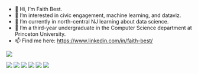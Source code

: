 - 👋 Hi, I’m Faith Best.
- 👀 I’m interested in civic engagement, machine learning, and dataviz.
- 🌱 I’m currently in north-central NJ learning about data science.
- 💞️ I’m a third-year undergraduate in the Computer Science department at Princeton University.
- 📫 Find me here: https://www.linkedin.com/in/faith-best/

<img align="center" src="https://github-readme-stats.vercel.app/api/top-langs/?username=ibringfaith&theme=shades-of-purple"/>

![](https://img.shields.io/badge/OS-Linux-informational?style=flat&logo=linux&logoColor=white&color=FFD464)
![](https://img.shields.io/badge/OS-Mac-informational?style=flat&logo=apple&logoColor=white&color=FFD464)
![](https://img.shields.io/badge/Shell-Bash-informational?style=flat&logo=gnu-bash&logoColor=white&color=FFD464)
![](https://img.shields.io/badge/Code-Python-informational?style=flat&logo=python&logoColor=white&color=FFD464)
![](https://img.shields.io/badge/Code-JavaScript-informational?style=flat&logo=javascript&logoColor=white&color=FFD464)
![](https://img.shields.io/badge/Code-HTML-informational?style=flat&logo=html5&logoColor=white&color=FFD464)




<!---
ibringfaith/ibringfaith is a ✨ special ✨ repository because its `README.md` (this file) appears on your GitHub profile.
You can click the Preview link to take a look at your changes.
--->
